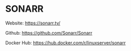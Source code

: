 # SONARR

Website: https://sonarr.tv/

Github: https://github.com/Sonarr/Sonarr

Docker Hub: https://hub.docker.com/r/linuxserver/sonarr